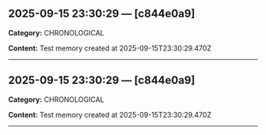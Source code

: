 
## 2025-09-15 23:30:29 — [c844e0a9]
**Category:** CHRONOLOGICAL

**Content:**
Test memory created at 2025-09-15T23:30:29.470Z

---

## 2025-09-15 23:30:29 — [c844e0a9]
**Category:** CHRONOLOGICAL

**Content:**
Test memory created at 2025-09-15T23:30:29.470Z

---
